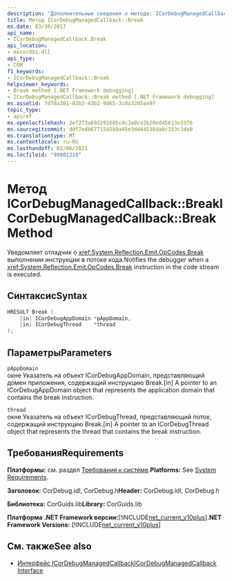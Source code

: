 ```yaml
---
description: 'Дополнительные сведения о методе: ICorDebugManagedCallback:: break'
title: Метод ICorDebugManagedCallback::Break
ms.date: 03/30/2017
api_name:
- ICorDebugManagedCallback.Break
api_location:
- mscordbi.dll
api_type:
- COM
f1_keywords:
- ICorDebugManagedCallback::Break
helpviewer_keywords:
- Break method [.NET Framework debugging]
- ICorDebugManagedCallback::Break method [.NET Framework debugging]
ms.assetid: 7d78a301-82b3-43b2-9d65-3cda3285ae97
topic_type:
- apiref
ms.openlocfilehash: 2ef273a693291685c4c3a0ce2b20ed45613e3376
ms.sourcegitcommit: ddf7edb67715a5b9a45e3dd44536dabc153c1de0
ms.translationtype: MT
ms.contentlocale: ru-RU
ms.lasthandoff: 02/06/2021
ms.locfileid: "99801219"
---
```

# <a name="icordebugmanagedcallbackbreak-method"></a><span data-ttu-id="3915e-103">Метод ICorDebugManagedCallback::Break</span><span class="sxs-lookup"><span data-stu-id="3915e-103">ICorDebugManagedCallback::Break Method</span></span>

<span data-ttu-id="3915e-104">Уведомляет отладчик о <xref:System.Reflection.Emit.OpCodes.Break> выполнении инструкции в потоке кода.</span><span class="sxs-lookup"><span data-stu-id="3915e-104">Notifies the debugger when a <xref:System.Reflection.Emit.OpCodes.Break> instruction in the code stream is executed.</span></span>

## <a name="syntax"></a><span data-ttu-id="3915e-105">Синтаксис</span><span class="sxs-lookup"><span data-stu-id="3915e-105">Syntax</span></span>

```cpp
HRESULT Break (
    [in] ICorDebugAppDomain *pAppDomain,
    [in] ICorDebugThread    *thread
);
```

## <a name="parameters"></a><span data-ttu-id="3915e-106">Параметры</span><span class="sxs-lookup"><span data-stu-id="3915e-106">Parameters</span></span>

`pAppDomain`\
<span data-ttu-id="3915e-107">окне Указатель на объект ICorDebugAppDomain, представляющий домен приложения, содержащий инструкцию Break.</span><span class="sxs-lookup"><span data-stu-id="3915e-107">[in] A pointer to an ICorDebugAppDomain object that represents the application domain that contains the break instruction.</span></span>

`thread`\
<span data-ttu-id="3915e-108">окне Указатель на объект ICorDebugThread, представляющий поток, содержащий инструкцию Break.</span><span class="sxs-lookup"><span data-stu-id="3915e-108">[in] A pointer to an ICorDebugThread object that represents the thread that contains the break instruction.</span></span>

## <a name="requirements"></a><span data-ttu-id="3915e-109">Требования</span><span class="sxs-lookup"><span data-stu-id="3915e-109">Requirements</span></span>

<span data-ttu-id="3915e-110">**Платформы:** см. раздел [Требования к системе](../../get-started/system-requirements.md).</span><span class="sxs-lookup"><span data-stu-id="3915e-110">**Platforms:** See [System Requirements](../../get-started/system-requirements.md).</span></span>

<span data-ttu-id="3915e-111">**Заголовок:** CorDebug.idl, CorDebug.h</span><span class="sxs-lookup"><span data-stu-id="3915e-111">**Header:** CorDebug.idl, CorDebug.h</span></span>

<span data-ttu-id="3915e-112">**Библиотека:** CorGuids.lib</span><span class="sxs-lookup"><span data-stu-id="3915e-112">**Library:** CorGuids.lib</span></span>

<span data-ttu-id="3915e-113">**Платформа .NET Framework версии:**[!INCLUDE[net_current_v10plus](../../../../includes/net-current-v10plus-md.md)]</span><span class="sxs-lookup"><span data-stu-id="3915e-113">**.NET Framework Versions:** [!INCLUDE[net_current_v10plus](../../../../includes/net-current-v10plus-md.md)]</span></span>

## <a name="see-also"></a><span data-ttu-id="3915e-114">См. также</span><span class="sxs-lookup"><span data-stu-id="3915e-114">See also</span></span>

- [<span data-ttu-id="3915e-115">Интерфейс ICorDebugManagedCallback</span><span class="sxs-lookup"><span data-stu-id="3915e-115">ICorDebugManagedCallback Interface</span></span>](icordebugmanagedcallback-interface.md)

